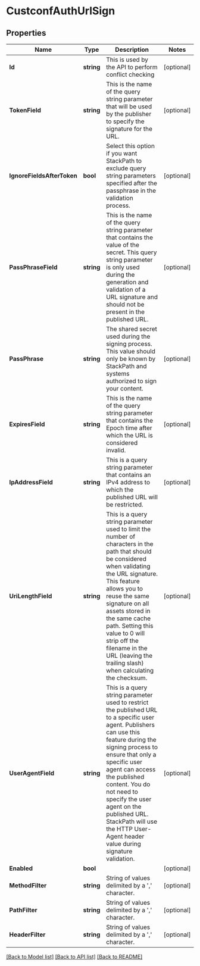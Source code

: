 # CustconfAuthUrlSign

## Properties

Name | Type | Description | Notes
------------ | ------------- | ------------- | -------------
**Id** | **string** | This is used by the API to perform conflict checking | [optional] 
**TokenField** | **string** | This is the name of the query string parameter that will be used by the publisher to specify the signature for the URL. | [optional] 
**IgnoreFieldsAfterToken** | **bool** | Select this option if you want StackPath to exclude query string parameters specified after the passphrase in the validation process. | [optional] 
**PassPhraseField** | **string** | This is the name of the query string parameter that contains the value of the secret. This query string parameter is only used during the generation and validation of a URL signature and should not be present in the published URL. | [optional] 
**PassPhrase** | **string** | The shared secret used during the signing process. This value should only be known by StackPath and systems authorized to sign your content. | [optional] 
**ExpiresField** | **string** | This is the name of the query string parameter that contains the Epoch time after which the URL is considered invalid. | [optional] 
**IpAddressField** | **string** | This is a query string parameter that contains an IPv4 address to which the published URL will be restricted. | [optional] 
**UriLengthField** | **string** | This is a query string parameter used to limit the number of characters in the path that should be considered when validating the URL signature. This feature allows you to reuse the same signature on all assets stored in the same cache path. Setting this value to 0 will strip off the filename in the URL (leaving the trailing slash) when calculating the checksum. | [optional] 
**UserAgentField** | **string** | This is a query string parameter used to restrict the published URL to a specific user agent. Publishers can use this feature during the signing process to ensure that only a specific user agent can access the published content. You do not need to specify the user agent on the published URL. StackPath will use the HTTP User-Agent header value during signature validation. | [optional] 
**Enabled** | **bool** |  | [optional] 
**MethodFilter** | **string** | String of values delimited by a &#39;,&#39; character. | [optional] 
**PathFilter** | **string** | String of values delimited by a &#39;,&#39; character. | [optional] 
**HeaderFilter** | **string** | String of values delimited by a &#39;,&#39; character. | [optional] 

[[Back to Model list]](../README.md#documentation-for-models) [[Back to API list]](../README.md#documentation-for-api-endpoints) [[Back to README]](../README.md)


